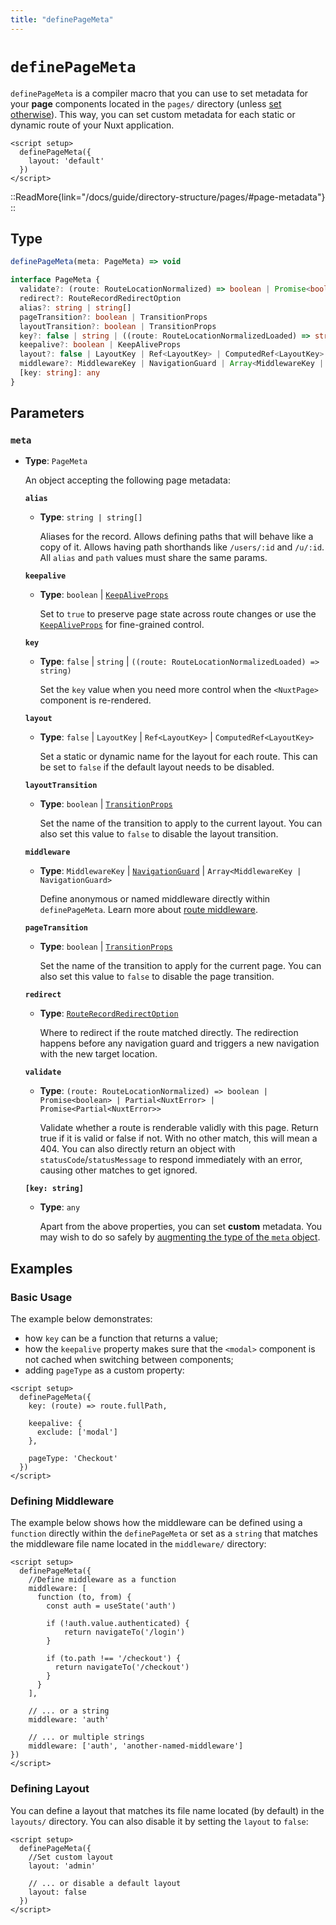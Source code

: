 ```yaml
---
title: "definePageMeta"
---
```


# `definePageMeta`

`definePageMeta` is a compiler macro that you can use to set metadata for your **page** components located in the `pages/` directory (unless [set otherwise](/docs/api/configuration/nuxt-config#pages)). This way, you can set custom metadata for each static or dynamic route of your Nuxt application.

```vue [pages/some-page.vue]
<script setup>
  definePageMeta({
    layout: 'default'
  })
</script>
```

::ReadMore{link="/docs/guide/directory-structure/pages/#page-metadata"}
::

## Type

```ts
definePageMeta(meta: PageMeta) => void

interface PageMeta {
  validate?: (route: RouteLocationNormalized) => boolean | Promise<boolean> | Partial<NuxtError> | Promise<Partial<NuxtError>>
  redirect?: RouteRecordRedirectOption
  alias?: string | string[]
  pageTransition?: boolean | TransitionProps
  layoutTransition?: boolean | TransitionProps
  key?: false | string | ((route: RouteLocationNormalizedLoaded) => string)
  keepalive?: boolean | KeepAliveProps
  layout?: false | LayoutKey | Ref<LayoutKey> | ComputedRef<LayoutKey>
  middleware?: MiddlewareKey | NavigationGuard | Array<MiddlewareKey | NavigationGuard>
  [key: string]: any
}
```

## Parameters

### `meta`

- **Type**: `PageMeta`

  An object accepting the following page metadata:

  **`alias`**

  - **Type**: `string | string[]`

    Aliases for the record. Allows defining paths that will behave like a copy of it. Allows having path shorthands like `/users/:id` and `/u/:id`. All `alias` and `path` values must share the same params.

  **`keepalive`**

  - **Type**: `boolean` | [`KeepAliveProps`](https://vuejs.org/api/built-in-components.html#keepalive)

    Set to `true` to preserve page state across route changes or use the [`KeepAliveProps`](https://vuejs.org/api/built-in-components.html#keepalive) for fine-grained control.

  **`key`**

  - **Type**: `false` | `string` | `((route: RouteLocationNormalizedLoaded) => string)`

    Set the `key` value when you need more control when the `<NuxtPage>` component is re-rendered.

  **`layout`**

  - **Type**: `false` | `LayoutKey` | `Ref<LayoutKey>` | `ComputedRef<LayoutKey>`

    Set a static or dynamic name for the layout for each route. This can be set to `false` if the default layout needs to be disabled.

  **`layoutTransition`**

  - **Type**: `boolean` | [`TransitionProps`](https://vuejs.org/api/built-in-components.html#transition)

    Set the name of the transition to apply to the current layout. You can also set this value to `false` to disable the layout transition.

  **`middleware`**

  - **Type**: `MiddlewareKey` | [`NavigationGuard`](https://router.vuejs.org/api/interfaces/NavigationGuard.html#navigationguard) | `Array<MiddlewareKey | NavigationGuard>`

    Define anonymous or named middleware directly within `definePageMeta`. Learn more about [route middleware](/docs/guide/directory-structure/middleware).

  **`pageTransition`**

  - **Type**: `boolean` | [`TransitionProps`](https://vuejs.org/api/built-in-components.html#transition)

    Set the name of the transition to apply for the current page. You can also set this value to `false` to disable the page transition.

  **`redirect`**

  - **Type**: [`RouteRecordRedirectOption`](https://router.vuejs.org/guide/essentials/redirect-and-alias.html#redirect-and-alias)

    Where to redirect if the route matched directly. The redirection happens before any navigation guard and triggers a new navigation with the new target location.

  **`validate`**

  - **Type**: `(route: RouteLocationNormalized) => boolean | Promise<boolean> | Partial<NuxtError> | Promise<Partial<NuxtError>>`

    Validate whether a route is renderable validly with this page. Return true if it is valid or false if not. With no other match, this will mean a 404. You can also directly return an object with `statusCode`/`statusMessage` to respond immediately with an error, causing other matches to get ignored.

  **`[key: string]`**

  - **Type**: `any`

    Apart from the above properties, you can set **custom** metadata. You may wish to do so safely by [augmenting the type of the `meta` object](/docs/guide/directory-structure/pages/#typing-custom-metadata).

## Examples

### Basic Usage

The example below demonstrates:

- how `key` can be a function that returns a value;
- how the `keepalive` property makes sure that the `<modal>` component is not cached when switching between components;
- adding `pageType` as a custom property:

```vue [pages/some-page.vue]
<script setup>
  definePageMeta({
    key: (route) => route.fullPath,

    keepalive: {
      exclude: ['modal']
    },

    pageType: 'Checkout'
  })
</script>
```

### Defining Middleware

The example below shows how the middleware can be defined using a `function` directly within the `definePageMeta` or set as a `string` that matches the middleware file name located in the `middleware/` directory:

```vue [pages/some-page.vue]
<script setup>
  definePageMeta({
    //Define middleware as a function
    middleware: [
      function (to, from) {
        const auth = useState('auth')

        if (!auth.value.authenticated) {
            return navigateTo('/login')
        }

        if (to.path !== '/checkout') {
          return navigateTo('/checkout')
        }
      }
    ],

    // ... or a string
    middleware: 'auth'

    // ... or multiple strings
    middleware: ['auth', 'another-named-middleware']
})
</script>
```

### Defining Layout

You can define a layout that matches its file name located (by default) in the `layouts/` directory. You can also disable it by setting the `layout` to `false`:

```vue [pages/some-page.vue]
<script setup>
  definePageMeta({
    //Set custom layout
    layout: 'admin'

    // ... or disable a default layout
    layout: false
  })
</script>
```
